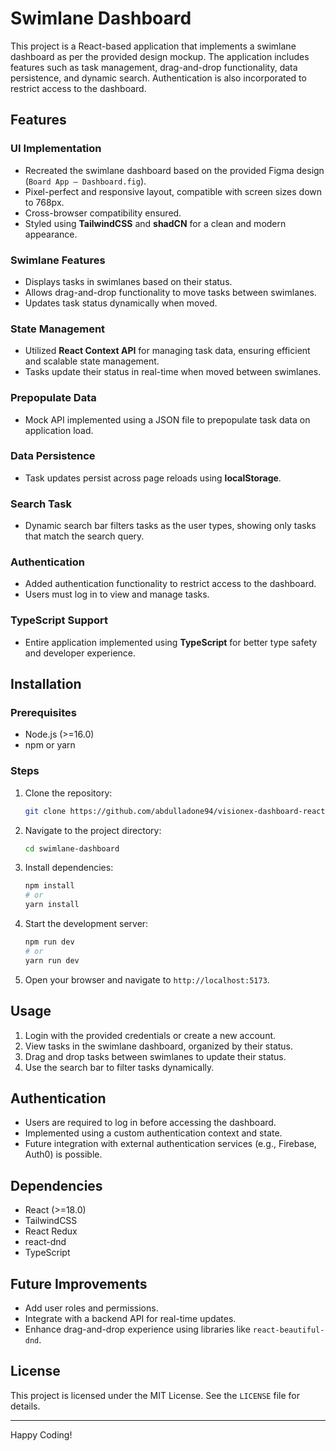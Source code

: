 # Swimlane Dashboard

This project is a React-based application that implements a swimlane dashboard as per the provided design mockup. The application includes features such as task management, drag-and-drop functionality, data persistence, and dynamic search. Authentication is also incorporated to restrict access to the dashboard.

## Features

### UI Implementation

- Recreated the swimlane dashboard based on the provided Figma design (`Board App – Dashboard.fig`).
- Pixel-perfect and responsive layout, compatible with screen sizes down to 768px.
- Cross-browser compatibility ensured.
- Styled using **TailwindCSS** and **shadCN** for a clean and modern appearance.

### Swimlane Features

- Displays tasks in swimlanes based on their status.
- Allows drag-and-drop functionality to move tasks between swimlanes.
- Updates task status dynamically when moved.

### State Management

- Utilized **React Context API** for managing task data, ensuring efficient and scalable state management.
- Tasks update their status in real-time when moved between swimlanes.

### Prepopulate Data

- Mock API implemented using a JSON file to prepopulate task data on application load.

### Data Persistence

- Task updates persist across page reloads using **localStorage**.

### Search Task

- Dynamic search bar filters tasks as the user types, showing only tasks that match the search query.

### Authentication

- Added authentication functionality to restrict access to the dashboard.
- Users must log in to view and manage tasks.

### TypeScript Support

- Entire application implemented using **TypeScript** for better type safety and developer experience.

## Installation

### Prerequisites

- Node.js (>=16.0)
- npm or yarn

### Steps

1. Clone the repository:

   ```bash
   git clone https://github.com/abdulladone94/visionex-dashboard-react
   ```

2. Navigate to the project directory:

   ```bash
   cd swimlane-dashboard
   ```

3. Install dependencies:

   ```bash
   npm install
   # or
   yarn install
   ```

4. Start the development server:

   ```bash
   npm run dev
   # or
   yarn run dev
   ```

5. Open your browser and navigate to `http://localhost:5173`.

## Usage

1. Login with the provided credentials or create a new account.
2. View tasks in the swimlane dashboard, organized by their status.
3. Drag and drop tasks between swimlanes to update their status.
4. Use the search bar to filter tasks dynamically.

## Authentication

- Users are required to log in before accessing the dashboard.
- Implemented using a custom authentication context and state.
- Future integration with external authentication services (e.g., Firebase, Auth0) is possible.

## Dependencies

- React (>=18.0)
- TailwindCSS
- React Redux
- react-dnd
- TypeScript

## Future Improvements

- Add user roles and permissions.
- Integrate with a backend API for real-time updates.
- Enhance drag-and-drop experience using libraries like `react-beautiful-dnd`.

## License

This project is licensed under the MIT License. See the `LICENSE` file for details.

---

Happy Coding!
